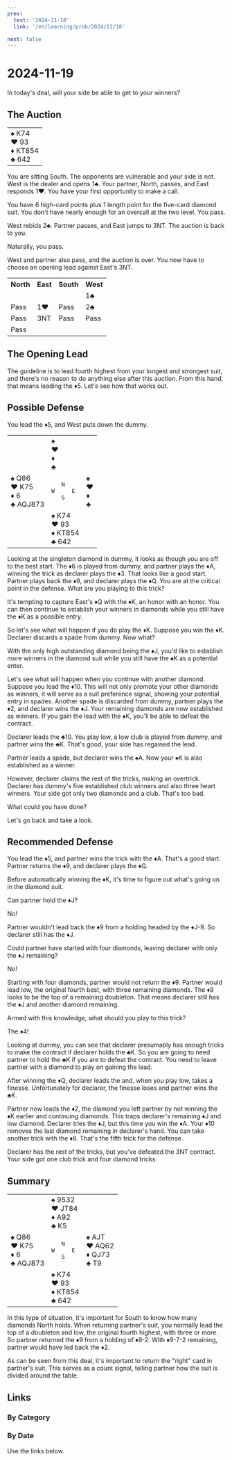 ```yaml
---
prev:
  text: '2024-11-18'
  link: '/en/learning/prob/2024/11/18'

next: false
---
```


# 2024-11-19

In today's deal, will your side be able to get to your winners?

<Badge type="tip" text="Defense"/>

## The Auction

<table class="hand">
	<tr>
		<td>♠ K74<br>♥ 93<br>♦ KT854<br>♣ 642</td>
	</tr>
</table>

You are sitting South. The opponents are vulnerable and your side is not. West is the dealer and opens 1♣. Your partner, North, passes, and East responds 1♥. You have your first opportunity to make a call.

You have 6 high-card points plus 1 length point for the five-card diamond suit. You don't have nearly enough for an overcall at the two level. You pass.

West rebids 2♣. Partner passes, and East jumps to 3NT. The auction is back to you.

Naturally, you pass.

West and partner also pass, and the auction is over. You now have to choose an opening lead against East's 3NT.

<table class="auction">
	<tr>
		<th>North</th>
		<th>East</th>
		<th>South</th>
		<th>West</th>
	</tr>
	<tr>
		<td></td>
		<td></td>
		<td></td>
		<td>1♣</td>
	</tr>
	<tr>
		<td>Pass</td>
		<td>1♥</td>
		<td>Pass</td>
		<td>2♣</td>
	</tr>
	<tr>
		<td>Pass</td>
		<td>3NT</td>
		<td>Pass</td>
		<td>Pass</td>
	</tr>
	<tr>
		<td>Pass</td>
		<td></td>
		<td></td>
		<td></td>
	</tr>
</table>

## The Opening Lead

The guideline is to lead fourth highest from your longest and strongest suit, and there's no reason to do anything else after this auction. From this hand, that means leading the ♦5. Let's see how that works out.

## Possible Defense

You lead the ♦5, and West puts down the dummy.

<table class="deal">
	<tr>
		<td></td>
		<td>♠ <br>♥ <br>♦ <br>♣ </td>
		<td></td>
	</tr>
	<tr>
		<td>♠ Q86<br>♥ K75<br>♦ 6<br>♣ AQJ873</td>
		<td><pre>   N<br>W     E<br>   S</pre></td>
		<td>♠ <br>♥ <br>♦ <br>♣ </td>
	</tr>
	<tr>
		<td></td>
		<td>♠ K74<br>♥ 93<br>♦ KT854<br>♣ 642</td>
		<td></td>
	</tr>
</table>

Looking at the singleton diamond in dummy, it looks as though you are off to the best start. The ♦6 is played from dummy, and partner plays the ♦A, winning the trick as declarer plays the ♦3. That looks like a good start. Partner plays back the ♦9, and declarer plays the ♦Q. You are at the critical point in the defense. What are you playing to this trick?

It's tempting to capture East's ♦Q with the ♦K, an honor with an honor. You can then continue to establish your winners in diamonds while you still have the ♦K as a possible entry.

So let's see what will happen if you do play the ♦K. Suppose you win the ♦K. Declarer discards a spade from dummy. Now what?

With the only high outstanding diamond being the ♦J, you'd like to establish more winners in the diamond suit while you still have the ♠K as a potential enter.

Let's see what will happen when you continue with another diamond. Suppose you lead the ♦10. This will not only promote your other diamonds as winners, it will serve as a suit preference signal, showing your potential entry in spades. Another spade is discarded from dummy, partner plays the ♦2, and declarer wins the ♦J. Your remaining diamonds are now established as winners. If you gain the lead with the ♠K, you'll be able to defeat the contract.

Declarer leads the ♣10. You play low, a low club is played from dummy, and partner wins the ♣K. That's good, your side has regained the lead.

Partner leads a spade, but declarer wins the ♠A. Now your ♠K is also established as a winner.

However, declarer claims the rest of the tricks, making an overtrick. Declarer has dummy's five established club winners and also three heart winners. Your side got only two diamonds and a club. That's too bad.

What could you have done?

Let's go back and take a look.

## Recommended Defense

You lead the ♦5, and partner wins the trick with the ♦A. That's a good start. Partner returns the ♦9, and declarer plays the ♦Q.

Before automatically winning the ♦K, it's time to figure out what's going on in the diamond suit.

Can partner hold the ♦J?

No!

Partner wouldn't lead back the ♦9 from a holding headed by the ♦J-9. So declarer still has the ♦J.

Could partner have started with four diamonds, leaving declarer with only the ♦J remaining?

No!

Starting with four diamonds, partner would not return the ♦9. Partner would lead low, the original fourth best, with three remaining diamonds. The ♦9 looks to be the top of a remaining doubleton. That means declarer still has the ♦J and another diamond remaining.

Armed with this knowledge, what should you play to this trick?

The ♦4!

Looking at dummy, you can see that declarer presumably has enough tricks to make the contract if declarer holds the ♣K. So you are going to need partner to hold the ♣K if you are to defeat the contract. You need to leave partner with a diamond to play on gaining the lead.

After winning the ♦Q, declarer leads the and, when you play low, takes a finesse. Unfortunately for declarer, the finesse loses and partner wins the ♣K.

Partner now leads the ♦2, the diamond you left partner by not winning the ♦K earlier and continuing diamonds. This traps declarer's remaining ♦J and low diamond. Declarer tries the ♦J, but this time you win the ♦A. Your ♦10 removes the last diamond remaining in declarer's hand. You can take another trick with the ♦8. That's the fifth trick for the defense.

Declarer has the rest of the tricks, but you've defeated the 3NT contract. Your side got one club trick and four diamond tricks.

## Summary

<table class="deal">
	<tr>
		<td></td>
		<td>♠ 9532<br>♥ JT84<br>♦ A92<br>♣ K5</td>
		<td></td>
	</tr>
	<tr>
		<td>♠ Q86<br>♥ K75<br>♦ 6<br>♣ AQJ873</td>
		<td><pre>   N<br>W     E<br>   S</pre></td>
		<td>♠ AJT<br>♥ AQ62<br>♦ QJ73<br>♣ T9</td>
	</tr>
	<tr>
		<td></td>
		<td>♠ K74<br>♥ 93<br>♦ KT854<br>♣ 642</td>
		<td></td>
	</tr>
</table>

In this type of situation, it's important for South to know how many diamonds North holds. When returning partner's suit, you normally lead the top of a doubleton and low, the original fourth highest, with three or more. So partner returned the ♦9 from a holding of ♦9-2. With ♦9-7-2 remaining, partner would have led back the ♦2.

As can be seen from this deal, it's important to return the "right" card in partner's suit. This serves as a count signal, telling partner how the suit is divided around the table.

## Links

[<Badge type="tip" text="Go to Practice"/>](/en/practice/prob/2024/11/19)

### By Category

[<Badge type="tip" text="<--"/>](/en/learning/prob/2024/11/14)
[<Badge type="tip" text="Calendar"/>](/en/learning/calendar/2024/11)
[<Badge type="info" text="-->"/>](/en/learning/prob/2024/11/19#links)

### By Date

Use the links below.